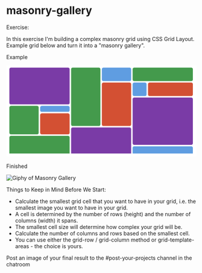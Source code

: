 # masonry-gallery

Exercise:

In this exercise I'm building a complex masonry grid using CSS Grid Layout. Example grid below and turn it into a "masonry gallery".

Example

![Image of Masonry Gallery layout](images/layout.png)

Finished

![Giphy of Masonry Gallery](https://media.giphy.com/media/RTbJDLZuluioNGNEjG/giphy.gif?cid=790b761101e386d48107d03cd13b6af210eeb3dabac546da&rid=giphy.gif&ct=g)

Things to Keep in Mind Before We Start:

-   Calculate the smallest grid cell that you want to have in your grid, i.e. the smallest image you want to have in your grid.
-   A cell is determined by the number of rows (height) and the number of columns (width) it spans.
-   The smallest cell size will determine how complex your grid will be.
-   Calculate the number of columns and rows based on the smallest cell.
-   You can use either the grid-row / grid-column method or grid-template-areas - the choice is yours.

Post an image of your final result to the #post-your-projects channel in the chatroom
